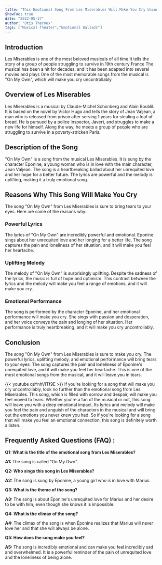 ```yaml
---
title: "This Emotional Song From Les Miserables Will Make You Cry Uncontrollably!"
ShowToc: true 
date: "2022-05-27"
author: "Otis Theroux" 
tags: ["Musical Theater","Emotional Ballads"]
---
```

## Introduction

Les Miserables is one of the most beloved musicals of all time It tells the story of a group of people struggling to survive in 19th century France The musical has been a hit for decades, and it has been adapted into several movies and plays One of the most memorable songs from the musical is "On My Own", which will make you cry uncontrollably 

## Overview of Les Miserables

Les Miserables is a musical by Claude-Michel Schonberg and Alain Boublil. It is based on the novel by Victor Hugo and tells the story of Jean Valjean, a man who is released from prison after serving 1 years for stealing a loaf of bread. He is pursued by a police inspector, Javert, and struggles to make a new life for himself. Along the way, he meets a group of people who are struggling to survive in a poverty-stricken Paris. 

## Description of the Song

"On My Own" is a song from the musical Les Miserables. It is sung by the character Eponine, a young woman who is in love with the main character, Jean Valjean. The song is a heartbreaking ballad about her unrequited love and her hope for a better future. The lyrics are powerful and the melody is uplifting, making it a truly emotional song.

## Reasons Why This Song Will Make You Cry

The song "On My Own" from Les Miserables is sure to bring tears to your eyes. Here are some of the reasons why: 

### Powerful Lyrics

The lyrics of "On My Own" are incredibly powerful and emotional. Eponine sings about her unrequited love and her longing for a better life. The song captures the pain and loneliness of her situation, and it will make you feel her heartache. 

### Uplifting Melody

The melody of "On My Own" is surprisingly uplifting. Despite the sadness of the lyrics, the music is full of hope and optimism. This contrast between the lyrics and the melody will make you feel a range of emotions, and it will make you cry. 

### Emotional Performance

The song is performed by the character Eponine, and her emotional performance will make you cry. She sings with passion and desperation, and her voice conveys the pain and longing of her situation. Her performance is truly heartbreaking, and it will make you cry uncontrollably. 

## Conclusion

The song "On My Own" from Les Miserables is sure to make you cry. The powerful lyrics, uplifting melody, and emotional performance will bring tears to your eyes. The song captures the pain and loneliness of Eponine's unrequited love, and it will make you feel her heartache. This is one of the most emotional songs from the musical, and it will leave you in tears.

{{< youtube qsYnhVITf9E >}} 
If you're looking for a song that will make you cry uncontrollably, look no further than the emotional song from Les Miserables. This song, which is filled with sorrow and despair, will make you feel moved to tears. Whether you're a fan of the musical or not, this song will leave you with a deep emotional impact. Its lyrics and melody will make you feel the pain and anguish of the characters in the musical and will bring out the emotions you never knew you had. So if you're looking for a song that will make you feel an emotional connection, this song is definitely worth a listen.

## Frequently Asked Questions (FAQ) :
**Q1: What is the title of the emotional song from Les Miserables?**

**A1:** The song is called "On My Own".

**Q2: Who sings this song in Les Miserables?**

**A2:** The song is sung by Éponine, a young girl who is in love with Marius.

**Q3: What is the theme of the song?**

**A3:** The song is about Éponine's unrequited love for Marius and her desire to be with him, even though she knows it is impossible.

**Q4: What is the climax of the song?**

**A4:** The climax of the song is when Éponine realizes that Marius will never love her and that she will always be alone.

**Q5: How does the song make you feel?**

**A5:** The song is incredibly emotional and can make you feel incredibly sad and overwhelmed. It is a powerful reminder of the pain of unrequited love and the loneliness of being alone.



